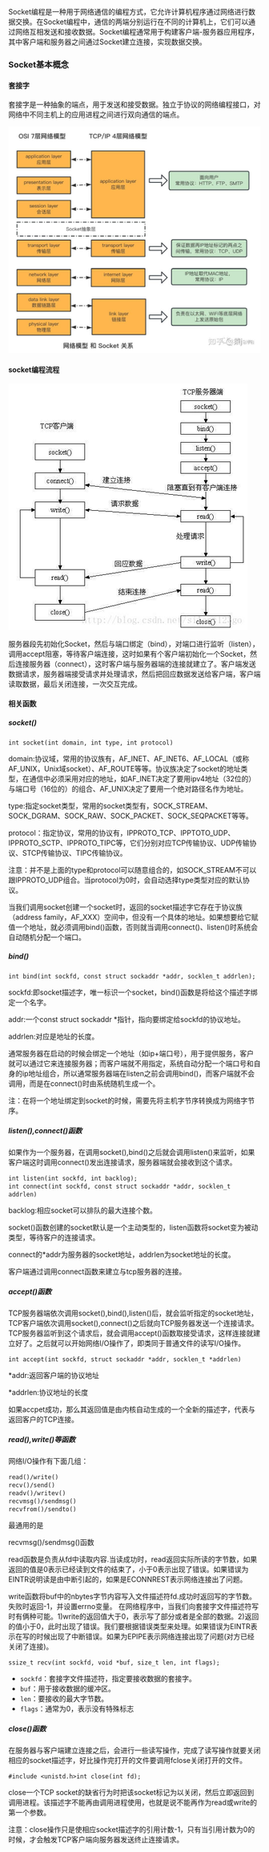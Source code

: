 Socket编程是一种用于网络通信的编程方式，它允许计算机程序通过网络进行数据交换。在Socket编程中，通信的两端分别运行在不同的计算机上，它们可以通过网络互相发送和接收数据。Socket编程通常用于构建客户端-服务器应用程序，其中客户端和服务器之间通过Socket建立连接，实现数据交换。

### Socket基本概念

#### 套接字

套接字是一种抽象的端点，用于发送和接受数据。独立于协议的网络编程接口，对网络中不同主机上的应用进程之间进行双向通信的端点。

![img](./images/socket/v2-6c2aad19827dce6c4769d73b9e9a5eea_r.jpg)

#### socket编程流程

![img](./images/socket/SouthEast.jpeg)

服务器段先初始化Socket，然后与端口绑定（bind），对端口进行监听（listen），调用accept阻塞，等待客户端连接，这时如果有个客户端初始化一个Socket，然后连接服务器（connect），这时客户端与服务器端的连接就建立了。客户端发送数据请求，服务器端接受请求并处理请求，然后把回应数据发送给客户端，客户端读取数据，最后关闭连接，一次交互完成。

#### 相关函数

##### socket()

```
int socket(int domain, int type, int protocol)
```

domain:协议域，常用的协议族有，AF_INET、AF_INET6、AF_LOCAL（或称AF_UNIX，Unix域socket）、AF_ROUTE等等。协议族决定了socket的地址类型，在通信中必须采用对应的地址，如AF_INET决定了要用ipv4地址（32位的）与端口号（16位的）的组合、AF_UNIX决定了要用一个绝对路径名作为地址。

type:指定socket类型，常用的socket类型有，SOCK_STREAM、SOCK_DGRAM、SOCK_RAW、SOCK_PACKET、SOCK_SEQPACKET等等。

protocol：指定协议，常用的协议有，IPPROTO_TCP、IPPTOTO_UDP、IPPROTO_SCTP、IPPROTO_TIPC等，它们分别对应TCP传输协议、UDP传输协议、STCP传输协议、TIPC传输协议。

注意：并不是上面的type和protocol可以随意组合的，如SOCK_STREAM不可以跟IPPROTO_UDP组合。当protocol为0时，会自动选择type类型对应的默认协议。



当我们调用socket创建一个socket时，返回的socket描述字它存在于协议族（address family，AF_XXX）空间中，但没有一个具体的地址。如果想要给它赋值一个地址，就必须调用bind()函数，否则就当调用connect()、listen()时系统会自动随机分配一个端口。

##### bind()

```
int bind(int sockfd, const struct sockaddr *addr, socklen_t addrlen);
```

sockfd:即socket描述字，唯一标识一个socket，bind()函数是将给这个描述字绑定一个名字。

addr:一个const struct sockaddr *指针，指向要绑定给sockfd的协议地址。

addrlen:对应是地址的长度。

通常服务器在启动的时候会绑定一个地址（如ip+端口号），用于提供服务，客户就可以通过它来连接服务器；而客户端就不用指定，系统自动分配一个端口号和自身的ip地址组合，所以通常服务器端在listen之前会调用bind()，而客户端就不会调用，而是在connect()时由系统随机生成一个。

注：在将一个地址绑定到socket的时候，需要先将主机字节序转换成为网络字节序。

##### listen(),connect()函数

如果作为一个服务器，在调用socket(),bind()之后就会调用listen()来监听，如果客户端这时调用connect()发出连接请求，服务器端就会接收到这个请求。

```
int listen(int sockfd, int backlog);
int connect(int sockfd, const struct sockaddr *addr, socklen_t addrlen)
```

backlog:相应socket可以排队的最大连接个数。

socket()函数创建的socket默认是一个主动类型的，listen函数将socket变为被动类型，等待客户的连接请求。

connect的*addr为服务器的socket地址，addrlen为socket地址的长度。

客户端通过调用connect函数来建立与tcp服务器的连接。

##### accept()函数

TCP服务器端依次调用socket(),bind(),listen()后，就会监听指定的socket地址，TCP客户端依次调用socket(),connect()之后就向TCP服务器发送一个连接请求。TCP服务器监听到这个请求后，就会调用accept()函数取接受请求，这样连接就建立好了。之后就可以开始网络I/O操作了，即类同于普通文件的读写I/O操作。

```
int accept(int sockfd, struct sockaddr *addr, socklen_t *addrlen)
```

*addr:返回客户端的协议地址

*addrlen:协议地址的长度

如果accpet成功，那么其返回值是由内核自动生成的一个全新的描述字，代表与返回客户的TCP连接。

##### read(),write()等函数

网络I/O操作有下面几组：

```
read()/write()
recv()/send()
readv()/writev()
recvmsg()/sendmsg()
recvfrom()/sendto()
```

最通用的是

recvmsg()/sendmsg()函数

read函数是负责从fd中读取内容.当读成功时，read返回实际所读的字节数，如果返回的值是0表示已经读到文件的结束了，小于0表示出现了错误。如果错误为EINTR说明读是由中断引起的，如果是ECONNREST表示网络连接出了问题。

write函数将buf中的nbytes字节内容写入文件描述符fd.成功时返回写的字节数。失败时返回-1，并设置errno变量。 在网络程序中，当我们向套接字文件描述符写时有俩种可能。1)write的返回值大于0，表示写了部分或者是全部的数据。2)返回的值小于0，此时出现了错误。我们要根据错误类型来处理。如果错误为EINTR表示在写的时候出现了中断错误。如果为EPIPE表示网络连接出现了问题(对方已经关闭了连接)。

```
ssize_t recv(int sockfd, void *buf, size_t len, int flags);

```

- `sockfd`：套接字文件描述符，指定要接收数据的套接字。
- `buf`：用于接收数据的缓冲区。
- `len`：要接收的最大字节数。
- `flags`：通常为0，表示没有特殊标志

##### close()函数

在服务器与客户端建立连接之后，会进行一些读写操作，完成了读写操作就要关闭相应的socket描述字，好比操作完打开的文件要调用fclose关闭打开的文件。

```
#include <unistd.h>int close(int fd);
```

close一个TCP socket的缺省行为时把该socket标记为以关闭，然后立即返回到调用进程。该描述字不能再由调用进程使用，也就是说不能再作为read或write的第一个参数。

注意：close操作只是使相应socket描述字的引用计数-1，只有当引用计数为0的时候，才会触发TCP客户端向服务器发送终止连接请求。
